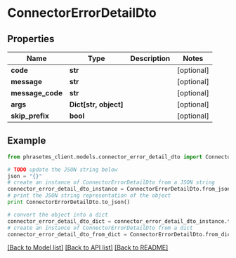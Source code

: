 # ConnectorErrorDetailDto

## Properties

| Name             | Type                  | Description | Notes      |
| ---------------- | --------------------- | ----------- | ---------- |
| **code**         | **str**               |             | [optional] |
| **message**      | **str**               |             | [optional] |
| **message_code** | **str**               |             | [optional] |
| **args**         | **Dict[str, object]** |             | [optional] |
| **skip_prefix**  | **bool**              |             | [optional] |

## Example

```python
from phrasetms_client.models.connector_error_detail_dto import ConnectorErrorDetailDto

# TODO update the JSON string below
json = "{}"
# create an instance of ConnectorErrorDetailDto from a JSON string
connector_error_detail_dto_instance = ConnectorErrorDetailDto.from_json(json)
# print the JSON string representation of the object
print ConnectorErrorDetailDto.to_json()

# convert the object into a dict
connector_error_detail_dto_dict = connector_error_detail_dto_instance.to_dict()
# create an instance of ConnectorErrorDetailDto from a dict
connector_error_detail_dto_from_dict = ConnectorErrorDetailDto.from_dict(connector_error_detail_dto_dict)
```

[[Back to Model list]](../README.md#documentation-for-models) [[Back to API list]](../README.md#documentation-for-api-endpoints) [[Back to README]](../README.md)
